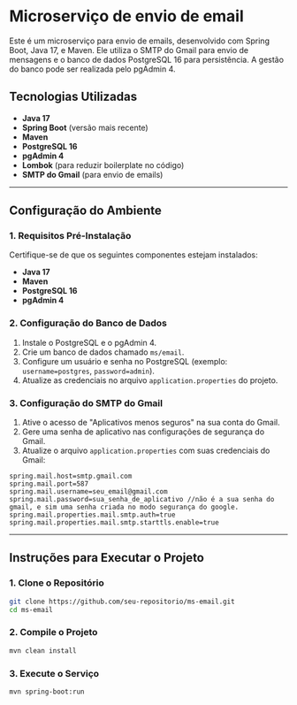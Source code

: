 # Microserviço de envio de email

Este é um microserviço para envio de emails, desenvolvido com Spring Boot, Java 17, e Maven. Ele utiliza o SMTP do Gmail para envio de mensagens e o banco de dados PostgreSQL 16 para persistência. A gestão do banco pode ser realizada pelo pgAdmin 4.

## Tecnologias Utilizadas

- **Java 17**
- **Spring Boot** (versão mais recente)
- **Maven**
- **PostgreSQL 16**
- **pgAdmin 4**
- **Lombok** (para reduzir boilerplate no código)
- **SMTP do Gmail** (para envio de emails)

---

## Configuração do Ambiente

### 1. Requisitos Pré-Instalação
Certifique-se de que os seguintes componentes estejam instalados:
- **Java 17**
- **Maven**
- **PostgreSQL 16**
- **pgAdmin 4**

### 2. Configuração do Banco de Dados
1. Instale o PostgreSQL e o pgAdmin 4.
2. Crie um banco de dados chamado `ms/email`.
3. Configure um usuário e senha no PostgreSQL (exemplo: `username=postgres`, `password=admin`).
4. Atualize as credenciais no arquivo `application.properties` do projeto.

### 3. Configuração do SMTP do Gmail
1. Ative o acesso de "Aplicativos menos seguros" na sua conta do Gmail.
2. Gere uma senha de aplicativo nas configurações de segurança do Gmail.
3. Atualize o arquivo `application.properties` com suas credenciais do Gmail:

```properties
spring.mail.host=smtp.gmail.com
spring.mail.port=587
spring.mail.username=seu_email@gmail.com
spring.mail.password=sua_senha_de_aplicativo //não é a sua senha do gmail, e sim uma senha criada no modo segurança do google.
spring.mail.properties.mail.smtp.auth=true
spring.mail.properties.mail.smtp.starttls.enable=true
```

---

## Instruções para Executar o Projeto

### 1. Clone o Repositório
```bash
git clone https://github.com/seu-repositorio/ms-email.git
cd ms-email
```

### 2. Compile o Projeto
```bash
mvn clean install
```

### 3. Execute o Serviço
```bash
mvn spring-boot:run
